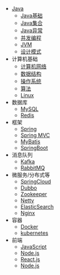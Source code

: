 - [Java](https://zrainc.github.io/#/Java/Java%E5%9F%BA%E7%A1%80.md)
  - [Java基础](https://zrainc.github.io/#/Java/Java%E5%9F%BA%E7%A1%80.md)
  - [Java集合](https://zrainc.github.io/#/Java/Java%E5%9F%BA%E7%A1%80.md)
  - [Java异常](https://zrainc.github.io/#/Java/Java%E5%9F%BA%E7%A1%80.md)
  - [并发编程](https://github.com/ZRainc/zrainc.github.io/blob/master/Java/Java%E5%9F%BA%E7%A1%80.md)
  - [JVM](https://github.com/ZRainc/zrainc.github.io/blob/master/Java/Java%E5%9F%BA%E7%A1%80.md)
  - [设计模式](https://github.com/ZRainc/zrainc.github.io/blob/master/Java/Java%E5%9F%BA%E7%A1%80.md)
- 计算机基础
  - [计算机网络](https://zrainc.github.io/#/Java/Java%E5%9F%BA%E7%A1%80.md)
  - [数据结构](https://zrainc.github.io/#/Java/Java%E5%9F%BA%E7%A1%80.md)
  - [操作系统](https://zrainc.github.io/#/Java/Java%E5%9F%BA%E7%A1%80.md)
  - [算法](https://zrainc.github.io/#/Java/Java%E5%9F%BA%E7%A1%80.md)
  - [Linux](https://zrainc.github.io/#/Java/Java%E5%9F%BA%E7%A1%80.md)
- 数据库
  - [MySQL](https://zrainc.github.io/#/Java/Java%E5%9F%BA%E7%A1%80.md)
  - [Redis](https://zrainc.github.io/#/Java/Java%E5%9F%BA%E7%A1%80.md)
- 框架
  - [Spring](https://github.com/ZRainc/zrainc.github.io/blob/master/Java/Java%E5%9F%BA%E7%A1%80.md)
  - [Spring MVC](https://github.com/ZRainc/zrainc.github.io/blob/master/Java/Java%E5%9F%BA%E7%A1%80.md)
  - [MyBatis](https://github.com/ZRainc/zrainc.github.io/blob/master/Java/Java%E5%9F%BA%E7%A1%80.md)
  - [SpringBoot](https://github.com/ZRainc/zrainc.github.io/blob/master/Java/Java%E5%9F%BA%E7%A1%80.md)
- 消息队列
  - [Kafka](https://github.com/ZRainc/zrainc.github.io/blob/master/Java/Java%E5%9F%BA%E7%A1%80.md)
  - [RabbitMQ](https://github.com/ZRainc/zrainc.github.io/blob/master/Java/Java%E5%9F%BA%E7%A1%80.md)
- 微服务/分布式等
  - [SpringCloud](https://github.com/ZRainc/zrainc.github.io/blob/master/Java/Java%E5%9F%BA%E7%A1%80.md)
  - [Dubbo](https://github.com/ZRainc/zrainc.github.io/blob/master/Java/Java%E5%9F%BA%E7%A1%80.md)
  - [Zookeeper](https://github.com/ZRainc/zrainc.github.io/blob/master/Java/Java%E5%9F%BA%E7%A1%80.md)
  - [Netty](https://github.com/ZRainc/zrainc.github.io/blob/master/Java/Java%E5%9F%BA%E7%A1%80.md)
  - [ElasticSearch](https://github.com/ZRainc/zrainc.github.io/blob/master/Java/Java%E5%9F%BA%E7%A1%80.md)
  - [Nginx](https://github.com/ZRainc/zrainc.github.io/blob/master/Java/Java%E5%9F%BA%E7%A1%80.md)
- 容器
  - [Docker](https://github.com/ZRainc/zrainc.github.io/blob/master/Java/Java%E5%9F%BA%E7%A1%80.md)
  - [kubernetes](https://github.com/ZRainc/zrainc.github.io/blob/master/Java/Java%E5%9F%BA%E7%A1%80.md)
- 前端
  - [JavaScript](https://zrainc.github.io/#/%E5%89%8D%E7%AB%AF/JavaScript.md)
  - [Node.js](https://zrainc.github.io/#/%E5%89%8D%E7%AB%AF/Node.js.md)
  - [React.js](https://zrainc.github.io/#/%E5%89%8D%E7%AB%AF/React.js.md)
  - [Node.js](https://zrainc.github.io/#/%E5%89%8D%E7%AB%AF/Node.js.md)
